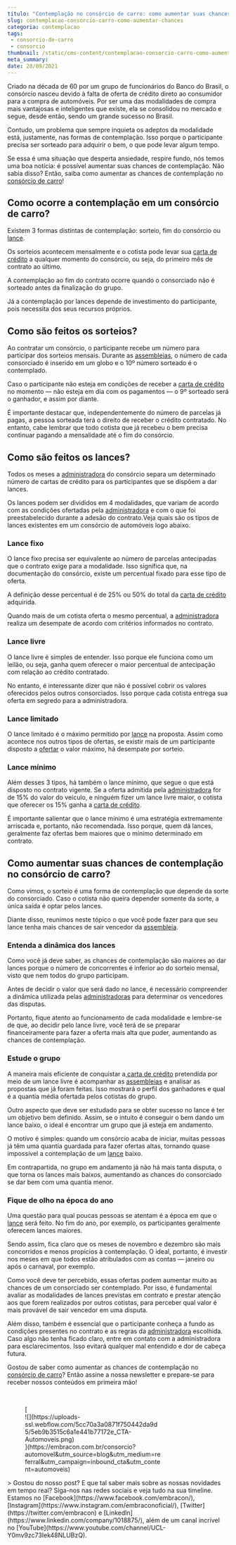 ```yaml
---
titulo: "Contemplação no consórcio de carro: como aumentar suas chances?"
slug: contemplacao-consorcio-carro-como-aumentar-chances
categoria: contemplacao
tags:
 - consorcio-de-carro
 - consorcio
thumbnail: /static/cms-content/contemplacao-consorcio-carro-como-aumentar-chances.jpg
meta_summary: 
date: 28/09/2021
---
```

Criado na década de 60 por um grupo de funcionários do Banco do Brasil, o consórcio nasceu devido à falta de oferta de crédito direto ao consumidor para a compra de automóveis. Por ser uma das modalidades de compra mais vantajosas e inteligentes que existe, ela se consolidou no mercado e segue, desde então, sendo um grande sucesso no Brasil.

Contudo, um problema que sempre inquieta os adeptos da modalidade está, justamente, nas formas de contemplação. Isso porque o participante precisa ser sorteado para adquirir o bem, o que pode levar algum tempo.

Se essa é uma situação que desperta ansiedade, respire fundo, nós temos uma boa notícia: é possível aumentar suas chances de contemplação. Não sabia disso? Então, saiba como aumentar as chances de contemplação no [consórcio de carro](https://www.embracon.com.br/consorcio-de-carros)!

Como ocorre a contemplação em um consórcio de carro?
----------------------------------------------------

Existem 3 formas distintas de contemplação: sorteio, fim do consórcio ou [lance](https://www.embracon.com.br/conhecaoconsorcio/o-que-e-o-lance).

Os sorteios acontecem mensalmente e o cotista pode levar sua [carta de crédito](https://www.embracon.com.br/conhecaoconsorcio/o-que-e-carta-de-credito) a qualquer momento do consórcio, ou seja, do primeiro mês de contrato ao último.

A contemplação ao fim do contrato ocorre quando o consorciado não é sorteado antes da finalização do grupo.

Já a contemplação por lances depende de investimento do participante, pois necessita dos seus recursos próprios.

Como são feitos os sorteios?
----------------------------

Ao contratar um consórcio, o participante recebe um número para participar dos sorteios mensais. Durante as [assembleias](https://www.embracon.com.br/blog/assembleia-de-consorcio-como-funciona), o número de cada consorciado é inserido em um globo e o 10º número sorteado é o contemplado.

Caso o participante não esteja em condições de receber a [carta de crédito](https://www.embracon.com.br/conhecaoconsorcio/o-que-e-carta-de-credito) no momento — não esteja em dia com os pagamentos — o 9º sorteado será o ganhador, e assim por diante.

É importante destacar que, independentemente do número de parcelas já pagas, a pessoa sorteada terá o direito de receber o crédito contratado. No entanto, cabe lembrar que todo cotista que já recebeu o bem precisa continuar pagando a mensalidade até o fim do consórcio.

Como são feitos os lances?
--------------------------

Todos os meses a [administradora](https://www.embracon.com.br/blog/afinal-o-que-uma-administradora-de-consorcio-faz) do consórcio separa um determinado número de cartas de crédito para os participantes que se dispõem a dar lances.

Os lances podem ser divididos em 4 modalidades, que variam de acordo com as condições ofertadas pela [administradora](https://www.embracon.com.br/blog/afinal-o-que-uma-administradora-de-consorcio-faz) e com o que foi preestabelecido durante a adesão do contrato.Veja quais são os tipos de lances existentes em um consórcio de automóveis logo abaixo.

### Lance fixo

O lance fixo precisa ser equivalente ao número de parcelas antecipadas que o contrato exige para a modalidade. Isso significa que, na documentação do consórcio, existe um percentual fixado para esse tipo de oferta.

A definição desse percentual é de 25% ou 50% do total da [carta de crédito](https://www.embracon.com.br/conhecaoconsorcio/o-que-e-carta-de-credito) adquirida.

Quando mais de um cotista oferta o mesmo percentual, a [administradora](https://www.embracon.com.br/blog/afinal-o-que-uma-administradora-de-consorcio-faz) realiza um desempate de acordo com critérios informados no contrato.

### Lance livre

O lance livre é simples de entender. Isso porque ele funciona como um leilão, ou seja, ganha quem oferecer o maior percentual de antecipação com relação ao crédito contratado.

No entanto, é interessante dizer que não é possível cobrir os valores oferecidos pelos outros consorciados. Isso porque cada cotista entrega sua oferta em segredo para a administradora.

### Lance limitado

O lance limitado é o máximo permitido por [lance](https://www.embracon.com.br/conhecaoconsorcio/o-que-e-o-lance) na proposta. Assim como acontece nos outros tipos de ofertas, se existir mais de um participante disposto a [ofertar](https://www.embracon.com.br/conhecaoconsorcio/como-ofertar-um-lance) o valor máximo, há desempate por sorteio.

### Lance mínimo

Além desses 3 tipos, há também o lance mínimo, que segue o que está disposto no contrato vigente. Se a oferta admitida pela [administradora](https://www.embracon.com.br/blog/afinal-o-que-uma-administradora-de-consorcio-faz) for de 15% do valor do veículo, e ninguém fizer um lance livre maior, o cotista que oferecer os 15% ganha a [carta de crédito](https://www.embracon.com.br/conhecaoconsorcio/o-que-e-carta-de-credito).

É importante salientar que o lance mínimo é uma estratégia extremamente arriscada e, portanto, não recomendada. Isso porque, quem dá lances, geralmente faz ofertas bem maiores que o mínimo determinado em contrato.

Como aumentar suas chances de contemplação no consórcio de carro?
-----------------------------------------------------------------

Como vimos, o sorteio é uma forma de contemplação que depende da sorte do consorciado. Caso o cotista não queira depender somente da sorte, a única saída é optar pelos lances.

Diante disso, reunimos neste tópico o que você pode fazer para que seu lance tenha mais chances de sair vencedor da [assembleia](https://www.embracon.com.br/blog/assembleia-de-consorcio-como-funciona).

### Entenda a dinâmica dos lances

Como você já deve saber, as chances de contemplação são maiores ao dar lances porque o número de concorrentes é inferior ao do sorteio mensal, visto que nem todos do grupo participam.

Antes de decidir o valor que será dado no lance, é necessário compreender a dinâmica utilizada pelas [administradoras](https://www.embracon.com.br/blog/afinal-o-que-uma-administradora-de-consorcio-faz) para determinar os vencedores das disputas.

Portanto, fique atento ao funcionamento de cada modalidade e lembre-se de que, ao decidir pelo lance livre, você terá de se preparar financeiramente para fazer a oferta mais alta que puder, aumentando as chances de contemplação.

### Estude o grupo

A maneira mais eficiente de conquistar a[ carta de crédito](https://www.embracon.com.br/conhecaoconsorcio/o-que-e-carta-de-credito) pretendida por meio de um lance livre é acompanhar as [assembleias](https://www.embracon.com.br/blog/assembleia-de-consorcio-como-funciona) e analisar as propostas que já foram feitas. Isso mostrará o perfil dos ganhadores e qual é a quantia média ofertada pelos cotistas do grupo.

Outro aspecto que deve ser estudado para se obter sucesso no lance é ter um objetivo bem definido. Assim, se o intuito é conseguir o bem dando um lance baixo, o ideal é encontrar um grupo que já esteja em andamento.

O motivo é simples: quando um consórcio acaba de iniciar, muitas pessoas já têm uma quantia guardada para fazer ofertas altas, tornando quase impossível a contemplação de um [lance](https://www.embracon.com.br/conhecaoconsorcio/o-que-e-o-lance) baixo.

Em contrapartida, no grupo em andamento já não há mais tanta disputa, o que torna os lances mais baixos, aumentando as chances do consorciado se dar bem com uma quantia menor.

### Fique de olho na época do ano

Uma questão para qual poucas pessoas se atentam é a época em que o[ lance](https://www.embracon.com.br/conhecaoconsorcio/o-que-e-o-lance) será feito. No fim do ano, por exemplo, os participantes geralmente oferecem lances maiores.

Sendo assim, fica claro que os meses de novembro e dezembro são mais concorridos e menos propícios à contemplação. O ideal, portanto, é investir nos meses em que todos estão atribulados com as contas — janeiro ou após o carnaval, por exemplo.

Como você deve ter percebido, essas ofertas podem aumentar muito as chances de um consorciado ser contemplado. Por isso, é fundamental avaliar as modalidades de lances previstas em contrato e prestar atenção aos que forem realizados por outros cotistas, para perceber qual valor é mais provável de sair vencedor em uma disputa.

Além disso, também é essencial que o participante conheça a fundo as condições presentes no contrato e as regras da [administradora](https://www.embracon.com.br/blog/afinal-o-que-uma-administradora-de-consorcio-faz) escolhida. Caso algo não tenha ficado claro, entre em contato com a administradora para esclarecimentos. Isso evitará qualquer mal entendido e dor de cabeça futura.

Gostou de saber como aumentar as chances de contemplação no[ consórcio de carro](https://www.embracon.com.br/consorcio-de-carros)? Então assine a nossa newsletter e prepare-se para receber nossos conteúdos em primeira mão!

‍

<figure class="w-richtext-figure-type-image w-richtext-align-center" style="max-width:310px">[<div>![](https://uploads-ssl.webflow.com/5cc70a3a0871f750442da9d5/5eb9b3515c6a1e441b77172e_CTA-Automoveis.png)</div>](https://embracon.com.br/consorcio?automovel&utm_source=blog&utm_medium=referral&utm_campaign=inbound_cta&utm_content=automoveis)</figure>> Gostou do nosso post? E que tal saber mais sobre as nossas novidades em tempo real? Siga-nos nas redes sociais e veja tudo na sua timeline. Estamos no [Facebook](https://www.facebook.com/embracon/), [Instagram](https://www.instagram.com/embraconoficial/), [Twitter](https://twitter.com/embracon) e [LinkedIn](https://www.linkedin.com/company/1018875/), além de um canal incrível no [YouTube](https://www.youtube.com/channel/UCL-Y0mv9zc73Iek48NLUBzQ).
